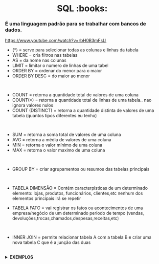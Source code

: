 <h1 align="center">SQL :books:</h1>

<h3>É uma linguagem padrão para se trabalhar com bancos de dados.</h3>

https://www.youtube.com/watch?v=rbH0B3mFsLI


* (*) = serve para selecionar todas as colunas e linhas da tabela
* WHERE = cria filtros nas tabelas
* AS = da nome nas colunas
* LIMIT = limitar  o numero de linhas de uma tabel
* ORDER BY = ordenar do menor para o maior
* ORDER BY DESC = do maior ao menor
<br>

* COUNT = retorna a quantidade total de valores de uma coluna
* COUNT(*) = retorna a quantidade total de linhas de uma tabela.. nao ignora valores nulos
* COUNT (DISTINCT) = retorna a quantidade distinta de valores de uma tabela (quantos tipos diferentes eu tenho)
<br>

* SUM = retorna a soma total de valores de uma coluna
* AVG =  retorna a média de valores de uma coluna
* MIN = retorna o valor mínimo de uma coluna
* MAX = retorna o valor maximo de uma coluna
<br>

* GROUP BY = criar agrupamentos ou resumos das tabelas principais
<br>

* TABELA DIMENSÃO = Contém caracterpisticas de um determinado elemento: lojas, produtos, funcionários, clientes,etc
   nenhum dos elementos principais irá se repetir

* TABELA FATO = vai registrar os fatos ou acontecimentos de uma empresa/negócio de um determinado periodo de tempo (vendas, devoluções,trocas,chamados,despesas,receitas,etc)
<br>

* INNER JOIN = permite relacionar tabela A com a tabela B e criar uma nova tabela C que é a junção das duas

<br>


<details>
   <summary><strong>EXEMPLOS</strong></summary>
   <br>


        SELECT Nome, Sobrenome, Estado
        FROM Clientes
        WHERE Estado = 'São Paulo';

<br>

        CREATE TABLE Funcionários{ --> criar tabela + nome da tabela 
        ID INT
        Nome VARCHAR{100}
        }
<br>

        SELECT * FROM actor;       -> actor nome da tabela
   <br>



        ou SELECT * FROM sacquila.actor     -> sacquila nome do banco de dados
   
   <br>



        SELECT Col1, Col2
        FROM (nome da tabela);             -> selecionar colunas específicas
<br>


        SELECT 
           Col1 AS "Coluna 1"
           Col2 AS "Coluna 2"
        FROM (nome da tabela);
<br>


        SELECT
            Nome 
            Setor
        FROM (nome da tabela) 
        WHERE setor = 'energia';
        LIMIT 2;   --> limitar o numero de linhas de uma tabela

<br>
   
           SELECT 
               Nome 
           FROM Resultados; 
           ( selecionar a coluna de nome que está na tabela resultado)

   <br>
   
        ORDER BY Col3;   ----> permite ordenar uma tabela a partir de uma coluna de forma ascendente

   <br>
   
        ORDER BY Col3 DESC; ----> ordena do maior ao menor.

   <br>
   
        SELECT 
            COUNT (DISTINCT Escolaridade)
            FROM clientes;   ----> contar a quantidade de clientes
   
<br>
   
        SELECT 
           COUNT (Nome)
           FROM clientes;   ----> contar a quantidade de clientes
<br>

       SELECT 
           sexo
           COUNT(*) AS 'quantidade de clientes'
       FROM clientes
       GROUP BY sexo;

<br>
   
       SELECT
          tabela_A.Coluna1,
          tabela_B.Coluna2,
          tabela_B.Coluna3
       FROM
          tabela_A
       INNER JOIN tabela_B
          ON tabela_A.id_chave_estrangeira = Tabela_B.id_chave_primaria
   
  </details>
